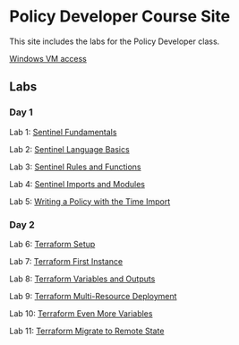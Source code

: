 # Policy Developer Course Site

This site includes the labs for the Policy Developer class.

[Windows VM access](VM_access.md)

## Labs
### Day 1   
Lab 1: [Sentinel Fundamentals](labs/sentinel-fundamentals/)

Lab 2: [Sentinel Language Basics](labs/sentinel-language-basics/)

Lab 3: [Sentinel Rules and Functions](labs/sentinel-rules-and-functions/)

Lab 4: [Sentinel Imports and Modules](labs/sentinel-imports-and-modules/)

Lab 5: [Writing a Policy with the Time Import](labs/sentinel-time-import/)

### Day 2

Lab 6: [Terraform Setup](labs/tf-setup/)

Lab 7: [Terraform First Instance](labs/tf-first-instance/)

Lab 8: [Terraform Variables and Outputs](labs/tf-variables-and-output/)

Lab 9: [Terraform Multi-Resource Deployment](labs/tf-more-variables/)

Lab 10: [Terraform Even More Variables](labs/tf-even-more-variables/)

Lab 11: [Terraform Migrate to Remote State](labs/tf-remote-state/)

